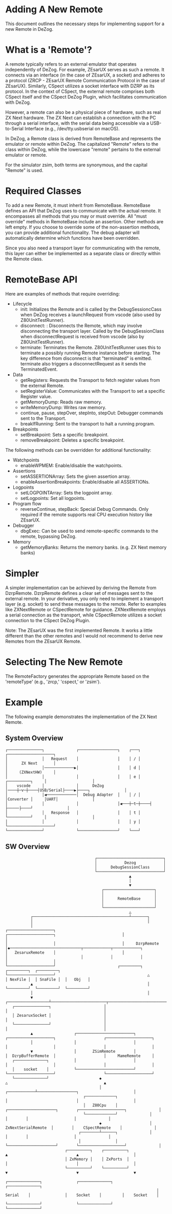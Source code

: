 # Adding A New Remote

This document outlines the necessary steps for implementing support for a new Remote in DeZog.


# What is a 'Remote'?

A remote typically refers to an external emulator that operates independently of DeZog. For example, ZEsarUX serves as such a remote. It connects via an interface (in the case of ZEsarUX, a socket) and adheres to a protocol (ZRCP - ZEsarUX Remote Communication Protocol in the case of ZEsarUX). Similarly, CSpect utilizes a socket interface with DZRP as its protocol. In the context of CSpect, the external remote comprises both CSpect itself and the CSpect DeZog Plugin, which facilitates communication with DeZog.

However, a remote can also be a physical piece of hardware, such as real ZX Next hardware. The ZX Next can establish a connection with the PC through a serial interface, with the serial data being accessible via a USB-to-Serial Interface (e.g., /dev/tty.usbserial on macOS).

In DeZog, a Remote class is derived from RemoteBase and represents the emulator or remote within DeZog. The capitalized "Remote" refers to the class within DeZog, while the lowercase "remote" pertains to the external emulator or remote.

For the simulator zsim, both terms are synonymous, and the capital "Remote" is used.


# Required Classes

To add a new Remote, it must inherit from RemoteBase. RemoteBase defines an API that DeZog uses to communicate with the actual remote. It encompasses all methods that you may or must override. All "must override" methods in RemoteBase include an assertion. Other methods are left empty. If you choose to override some of the non-assertion methods, you can provide additional functionality. The debug adapter will automatically determine which functions have been overridden.

Since you also need a transport layer for communicating with the remote, this layer can either be implemented as a separate class or directly within the Remote class.


# RemoteBase API

Here are examples of methods that require overriding:
- Lifecycle
    - init: Initializes the Remote and is called by the DebugSessioncCass when DeZog receives a launchRequest from vscode (also used by Z80UnitTestRunner).
    - disconnect: : Disconnects the Remote, which may involve disconnecting the transport layer. Called by the DebugSessionClass when disconnectRequest is received from vscode (also by Z80UnitTestRunner).
    - terminate: Terminates the Remote. Z80UnitTestRunner uses this to terminate a possibly running Remote instance before starting. The key difference from disconnect is that "terminated" is emitted. terminate also triggers a disconnectRequest as it sends the TerminatedEvent.
- Data
    - getRegisters: Requests the Transport to fetch register values from the external Remote.
    - setRegisterValue: Communicates with the Transport to set a specific Register value.
    - getMemoryDump: Reads raw memory.
    - writeMemoryDump: Writes raw memory.
    - continue, pause, stepOver, stepInto, stepOut: Debugger commands sent to the Transport.
    - breakIfRunning: Sent to the transport to halt a running program.
- Breakpoints
    - setBreakpoint: Sets a specific breakpoint.
    - removeBreakpoint: Deletes a specific breakpoint.

The following methods can be overridden for additional functionality:
- Watchpoints
    - enableWPMEM: Enable/disable the watchpoints.
- Assertions
    - setASSERTIONArray: Sets the given assertion array.
    - enableAssertionBreakpoints: Enable/disable all ASSERTIONs.
- Logpoints
    - setLOGPOINTArray: Sets the logpoint array.
    - setLogpoints: Set all logpoints.
- Program flow
    - reverseContinue, stepBack: Special Debug Commands. Only required if the remote supports real CPU execution history like ZEsarUX.
- Debugger
    - dbgExec: Can be used to send remote-specific commands to the remote, bypassing DeZog.
- Memory
    - getMemoryBanks: Returns the memory banks. (e.g. ZX Next memory banks)


# Simpler

A simpler implementation can be achieved by deriving the Remote from DzrpRemote. DzrpRemote defines a clear set of messages sent to the external remote. In your derivative, you only need to implement a transport layer (e.g. socket) to send these messages to the remote. Refer to examples like ZXNextRemote or CSpectRemote for guidance. ZXNextRemote employs a serial connection as the transport, while CSpectRemote utilizes a socket connection to the CSpect DeZog Plugin.

Note: The ZEsarUX was the first implemented Remote. It works a little different than the other remotes and I would not recommend to derive new Remotes from the ZEsarUX Remote.


# Selecting The New Remote

The RemoteFactory generates the appropriate Remote based on the 'remoteType' (e.g., 'zrcp,' 'cspect,' or 'zsim').


# Example

The following example demonstrates the implementation of the ZX Next Remote.

## System Overview

~~~
┌───────────────┐              ┌─────────────────┐    ┌───┐                     ┌────────────────────┐
│               │   Request    │                 │    │ / │                     │      ZX Next       │
│               │─────────────▶│                 │    │ d │                     │     (ZXNextHW)     │
│               │              │                 │    │ e │    ┌──────────┐     │                    │
│    vscode     │              │      DeZog      │────┼─v─┼────┤USB/Serial├────▶├────┐               │
│               │◀─────────────│  Debug Adapter  │    │ / │    │Converter │     │UART│               │
│               │              │                 │◀───┼─t─┼────┤          ├─────├────┘               │
│               │   Response   │                 │    │ t │    └──────────┘     │                    │
│               │              │                 │    │ y │                     └────────────────────┘
└───────────────┘              └─────────────────┘    └───┘
~~~

## SW Overview

~~~
                                       ┌─────────────────────────────┐
                                       │            Dezog            │
                                       │      DebugSessionClass      │
                                       └─────────────────────────────┘
                                                      ▲
                                                      │
                                                      ▼
                                          ┌──────────────────────┐
                                          │                      │
                                          │      RemoteBase      │
                                          │                      │
                                          └──────────────────────┘
                                                      △
           ┌──────────────────────────────────────────┴───────┐
           │                                                  │
           │                                       ┌────────────────────┐
┌────────────────────┐                             │                    │
│                    │                             │     DzrpRemote     │◆───────────────────────────────┬────────────┬────────────┐
│   ZesaruxRemote    │                             │                    │                                │            │            │
│                    │                             └────────────────────┘                           ┌─────────┐  ┌─────────┐  ┌─────────┐
└────────────────────┘                                        △                                     │ NexFile │  │ SnaFile │  │   Obj   │
           ▲                                                  │                                     └─────────┘  └─────────┘  └─────────┘
           │                                                  │
           ▼                               ┌──────────────────┴────────────────────────┬──────────────────────────────────────────┐
   ┌───────────────┐                       │                                           │                                          │
   │ ZesaruxSocket │                       │                                           │                                          │
   └───────────────┘                       │                                           │                                          │
           ▲                  ┌─────────────────────────┐                   ┌────────────────────┐                     ┌────────────────────┐
           │                  │                         │                   │                    │                     │                    │
           ▼                  │       ZSimRemote        │                   │  DzrpBufferRemote  │                     │     MameRemote     │
   ┌──────────────┐           │                         │                   │                    │                     │                    │
   │    socket    │           └─────────────────────────┘                   └────────────────────┘                     └────────────────────┘
   └──────────────┘                      ◆                                             △                                          ▲
                                         │                                ┌────────────┴─────────────────┐                        │
                                  ┌─────────────┐                         │                              │                        │
                                  │   Z80Cpu    │              ┌─────────────────────┐        ┌────────────────────┐              │
                                  └─────────────┘              │                     │        │                    │              │
                                         ◆                     │ ZxNextSerialRemote  │        │    CSpectRemote    │              │
                                ┌────────┴──────┐              │                     │        │                    │              │
                                │               │              └─────────────────────┘        └────────────────────┘              │
                          ┌──────────┐    ┌──────────┐                    ▲                              ▲                        │
                          │ ZxMemory │    │ ZxPorts  │                    │                              │                        │
                          └──────────┘    └──────────┘                    ▼                              ▼                        ▼
                                                                  ┌──────────────┐               ┌──────────────┐         ┌──────────────┐
                                                                  │    Serial    │               │    Socket    │         │    Socket    │
                                                                  └──────────────┘               └──────────────┘         └──────────────┘
~~~

